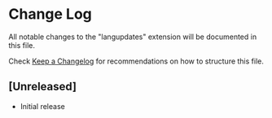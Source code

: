 # Change Log

All notable changes to the "langupdates" extension will be documented in this file.

Check [Keep a Changelog](http://keepachangelog.com/) for recommendations on how to structure this file.

## [Unreleased]

- Initial release